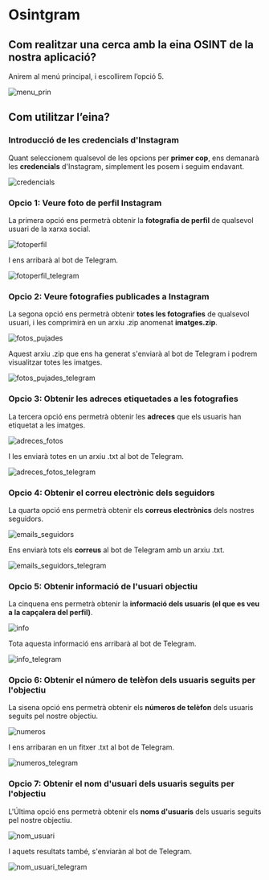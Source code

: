 # Osintgram

## Com realitzar una cerca amb la eina OSINT de la nostra aplicació?

Anirem al menú principal, i escollirem l’opció 5.

![menu_prin](https://user-images.githubusercontent.com/56296299/169569773-43a38940-e204-4c5a-9fc6-295af992b146.png)

## Com utilitzar l’eina?

### Introducció de les credencials d'Instagram

Quant seleccionem qualsevol de les opcions per **primer cop**, ens demanarà les **credencials** d'Instagram, simplement les posem i seguim endavant.

![credencials](https://user-images.githubusercontent.com/92753159/169575206-b9874285-7d1c-4846-9360-257a93b7892f.png)

### Opcio 1: Veure foto de perfil Instagram

La primera opció ens permetrà obtenir la **fotografia de perfil** de qualsevol usuari de la xarxa social.

![fotoperfil](https://user-images.githubusercontent.com/56296299/169569725-b6782a6d-b586-42a3-b384-1cc0eb57c584.png)

I ens arribarà al bot de Telegram.

![fotoperfil_telegram](https://user-images.githubusercontent.com/56296299/169569734-c1315430-ca31-4f9d-958b-a968688ebd55.png)

### Opcio 2: Veure fotografies publicades a Instagram

La segona opció ens permetrà obtenir **totes les fotografies** de qualsevol usuari, i les comprimirà en un arxiu .zip anomenat **imatges.zip**.

![fotos_pujades](https://user-images.githubusercontent.com/56296299/169569748-4fcb9030-b119-40ff-b18d-6ab7a0c63d03.png)

Aquest arxiu .zip que ens ha generat s'enviarà al bot de Telegram i podrem visualitzar totes les imatges.

![fotos_pujades_telegram](https://user-images.githubusercontent.com/56296299/169569754-5fcbdbef-b930-4052-af28-405028887c8a.png)

### Opcio 3: Obtenir les adreces etiquetades a les fotografies

La tercera opció ens permetrà obtenir les **adreces** que els usuaris han etiquetat a les imatges.

![adreces_fotos](https://user-images.githubusercontent.com/56296299/169569689-a61ab3ee-b258-435d-aba4-98bc63b194ab.png)

I les enviarà totes en un arxiu .txt al bot de Telegram.

![adreces_fotos_telegram](https://user-images.githubusercontent.com/56296299/169569700-9830be45-2aec-4f15-9274-765ef41ea273.png)

### Opcio 4: Obtenir el correu electrònic dels seguidors

La quarta opció ens permetrà obtenir els **correus electrònics** dels nostres seguidors.

![emails_seguidors](https://user-images.githubusercontent.com/56296299/169569716-c40cd1f3-ad25-4ebe-abae-40c7c8c6e1eb.png)

Ens enviarà tots els **correus** al bot de Telegram amb un arxiu .txt.

![emails_seguidors_telegram](https://user-images.githubusercontent.com/56296299/169569721-2e5ecca3-30f2-4cfa-b2ed-8283d4987d98.png)

### Opcio 5: Obtenir informació de l'usuari objectiu

La cinquena ens permetrà obtenir la **informació dels usuaris (el que es veu a la capçalera del perfil)**.

![info](https://user-images.githubusercontent.com/56296299/169569764-1470eef8-a992-4b0e-9dec-9dd8aa15a117.png)

Tota aquesta informació ens arribarà al bot de Telegram.

![info_telegram](https://user-images.githubusercontent.com/56296299/169569769-7b8cf979-1cb8-41b6-b9b1-32a033e0e785.png)

### Opcio 6: Obtenir el número de telèfon dels usuaris seguits per l'objectiu

La sisena opció ens permetrà obtenir els **números de telèfon** dels usuaris seguits pel nostre objectiu.

![numeros](https://user-images.githubusercontent.com/56296299/169569797-1d0dfe16-cc13-4b64-af7c-8e678070f7fd.png)

I ens arribaran en un fitxer .txt al bot de Telegram.

![numeros_telegram](https://user-images.githubusercontent.com/56296299/169569802-019a106b-e8a9-49be-9e1f-b33feb28b592.png)

### Opcio 7: Obtenir el nom d'usuari dels usuaris seguits per l'objectiu

L'Última opció ens permetrà obtenir els **noms d'usuaris** dels usuaris seguits pel nostre objectiu.

![nom_usuari](https://user-images.githubusercontent.com/56296299/169569781-46251778-9baf-4594-893c-7477265b386e.png)

I aquets resultats també, s'enviaràn al bot de Telegram.

![nom_usuari_telegram](https://user-images.githubusercontent.com/56296299/169569788-cf563857-aec8-4435-a60c-53aaedee57e1.png)
